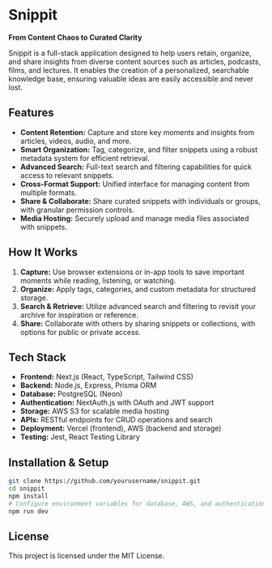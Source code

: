 # Snippit

**From Content Chaos to Curated Clarity**

Snippit is a full-stack application designed to help users retain, organize, and share insights from diverse content sources such as articles, podcasts, films, and lectures. It enables the creation of a personalized, searchable knowledge base, ensuring valuable ideas are easily accessible and never lost.

## Features

- **Content Retention:** Capture and store key moments and insights from articles, videos, audio, and more.
- **Smart Organization:** Tag, categorize, and filter snippets using a robust metadata system for efficient retrieval.
- **Advanced Search:** Full-text search and filtering capabilities for quick access to relevant snippets.
- **Cross-Format Support:** Unified interface for managing content from multiple formats.
- **Share & Collaborate:** Share curated snippets with individuals or groups, with granular permission controls.
- **Media Hosting:** Securely upload and manage media files associated with snippets.

## How It Works

1. **Capture:** Use browser extensions or in-app tools to save important moments while reading, listening, or watching.
2. **Organize:** Apply tags, categories, and custom metadata for structured storage.
3. **Search & Retrieve:** Utilize advanced search and filtering to revisit your archive for inspiration or reference.
4. **Share:** Collaborate with others by sharing snippets or collections, with options for public or private access.

## Tech Stack

- **Frontend:** Next.js (React, TypeScript, Tailwind CSS)
- **Backend:** Node.js, Express, Prisma ORM
- **Database:** PostgreSQL (Neon)
- **Authentication:** NextAuth.js with OAuth and JWT support
- **Storage:** AWS S3 for scalable media hosting
- **APIs:** RESTful endpoints for CRUD operations and search
- **Deployment:** Vercel (frontend), AWS (backend and storage)
- **Testing:** Jest, React Testing Library

## Installation & Setup

```bash
git clone https://github.com/yourusername/snippit.git
cd snippit
npm install
# Configure environment variables for database, AWS, and authentication
npm run dev
```


## License

This project is licensed under the MIT License.
